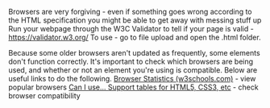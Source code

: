 Browsers are very forgiving - even if something goes wrong according to the HTML specification you might be able to get away with messing stuff up
Run your webpage through the W3C Validator to tell if your page is valid - https://validator.w3.org/
To use - go to file upload and open the .html folder.

Because some older browsers aren't updated as frequently, some elements don't function correctly. It's important to check which browsers are being used, and whether or not an element you're using is compatible. Below are useful links to do the following.
[Browser Statistics (w3schools.com)](https://www.w3schools.com/browsers/default.asp) - view popular browsers
[Can I use... Support tables for HTML5, CSS3, etc](https://caniuse.com/) - check browser compatibility

